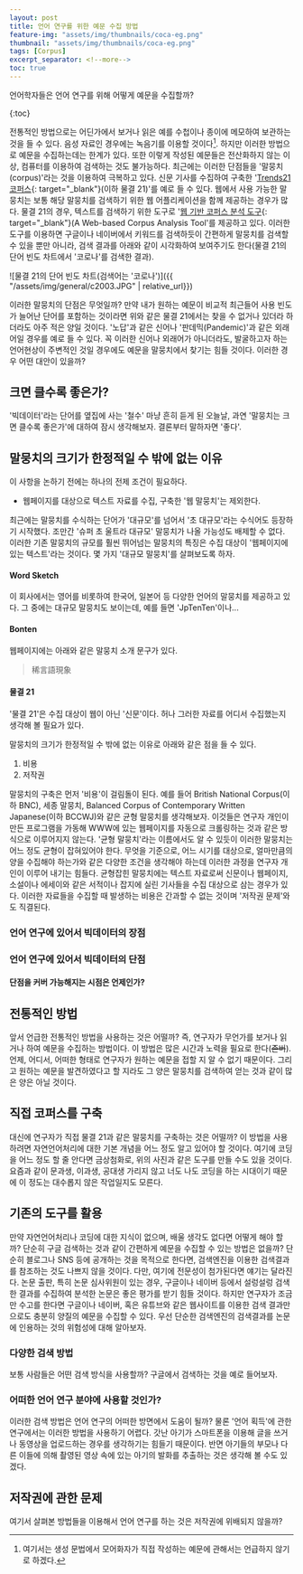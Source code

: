 ```yaml
---
layout: post
title: 언어 연구를 위한 예문 수집 방법
feature-img: "assets/img/thumbnails/coca-eg.png"
thumbnail: "assets/img/thumbnails/coca-eg.png"
tags: [Corpus]
excerpt_separator: <!--more-->
toc: true
---
```


언어학자들은 언어 연구를 위해 어떻게 예문을 수집할까? 

<!--more-->

{:toc}

전통적인 방법으로는 어딘가에서 보거나 읽은 예를 수첩이나 종이에 메모하여 보관하는 것을 들 수 있다. 음성 자료인 경우에는 녹음기를 이용할 것이다[^1]. 하지만 이러한 방법으로 예문을 수집하는데는 한계가 있다. 또한 이렇게 작성된 예문들은 전산화하지 않는 이상, 컴퓨터를 이용하여 검색하는 것도 불가능하다. 최근에는 이러한 단점들을 '말뭉치(corpus)'라는 것을 이용하여 극복하고 있다. 신문 기사를 수집하여 구축한 '[Trends21 코퍼스](http://corpus.korea.ac.kr/trends21.html){: target="_blank"}(이하 물결 21)'를 예로 들 수 있다. 웹에서 사용 가능한 말뭉치는 보통 해당 말뭉치를 검색하기 위한 웹 어플리케이션을 함께 제공하는 경우가 많다. 물결 21의 경우, 텍스트를 검색하기 위한 도구로 '[웹 기반 코퍼스 분석 도구](http://corpus.korea.ac.kr){: target="_blank"}(A Web-based Corpus Analysis Tool'를 제공하고 있다. 이러한 도구를 이용하면 구글이나 네이버에서 키워드를 검색하듯이 간편하게 말뭉치를 검색할 수 있을 뿐만 아니라, 검색 결과를 아래와 같이 시각화하여 보여주기도 한다(물결 21의 단어 빈도 차트에서 '코로나'를 검색한 결과). 

![물결 21의 단어 빈도 차트(검색어는 '코로나')]({{ "/assets/img/general/c2003.JPG" | relative_url}})

이러한 말뭉치의 단점은 무엇일까? 만약 내가 원하는 예문이 비교적 최근들어 사용 빈도가 늘어난 단어를 포함하는 것이라면 위와 같은 물결 21에서는 찾을 수 없거나 있더라 하더라도 아주 적은 양일 것이다. '노답'과 같은 신어나 '판데믹(Pandemic)'과 같은  외래어일 경우를 예로 들 수 있다. 꼭 이러한 신어나 외래어가 아니더라도, 발굴하고자 하는 언어현상이 주변적인 것일 경우에도 예문을 말뭉치에서 찾기는 힘들 것이다. 이러한 경우 어떤 대안이 있을까?



## 크면 클수록 좋은가?

'빅데이터'라는 단어를 옆집에 사는 '철수' 마냥 흔히 듣게 된 오늘날,  과연 '말뭉치는 크면 클수록 좋은가'에 대하여 잠시 생각해보자. 결론부터 말하자면 '좋다'.

## 말뭉치의 크기가 한정적일 수 밖에 없는 이유

이 사항을 논하기 전에는 하나의 전제 조건이 필요하다.

- 웹페이지를 대상으로 텍스트 자료를 수집, 구축한 '웹 말뭉치'는 제외한다.

최근에는 말뭉치를 수식하는 단어가 '대규모'를 넘어서 '초 대규모'라는 수식어도 등장하기 시작했다. 조만간 '슈퍼 초 울트라 대규모' 말뭉치가 나올 가능성도 배제할 수 없다. 이러한 기존 말뭉치의 규모를 훨씬 뛰어넘는 말뭉치의 특징은 수집 대상이 '웹페이지에 있는 텍스트'라는 것이다. 몇 가지 '대규모 말뭉치'를 살펴보도록 하자.

#### Word Sketch

이 회사에서는 영어를 비롯하여 한국어, 일본어 등 다양한 언어의 말뭉치를 제공하고 있다. 그 중에는 대규모 말뭉치도 보이는데, 예를 들면 'JpTenTen'이나...

#### Bonten

웹페이지에는 아래와 같은 말뭉치 소개 문구가 있다.

> 稀言語現象

#### 물결 21

'물결 21'은 수집 대상이 웹이 아닌 '신문'이다. 허나 그러한 자료를 어디서 수집했는지 생각해 볼 필요가 있다.



말뭉치의 크기가 한정적일 수 밖에 없는 이유로 아래와 같은 점을 들 수 있다.

1. 비용
2. 저작권

말뭉치의 구축은 먼저 '비용'이 걸림돌이 된다. 예를 들어 British National Corpus(이하 BNC), 세종 말뭉치, Balanced Corpus of Contemporary Written Japanese(이하 BCCWJ)와 같은 균형 말뭉치를 생각해보자. 이것들은 연구자 개인이 만든 프로그램을 가동해 WWW에 있는 웹페이지를 자동으로 크롤링하는 것과 같은 방식으로 이루어지지 않는다. '균형 말뭉치'라는 이름에서도 알 수 있듯이 이러한 말뭉치는 어느 정도 균형이 잡혀있어야 한다. 무엇을 기준으로, 어느 시기를 대상으로, 얼마만큼의 양을 수집해야 하는가와 같은 다양한 조건을 생각해야 하는데 이러한 과정을 연구자 개인이 이루어 내기는 힘들다. 균형잡힌 말뭉치에는 텍스트 자료로써 신문이나 웹페이지, 소설이나 에세이와 같은 서적이나 잡지에 실린 기사들을 수집 대상으로 삼는 경우가 있다. 이러한 자료들을 수집할 때 발생하는 비용은 간과할 수 없는 것이며 '저작권 문제'와도 직결된다.

### 언어 연구에 있어서 빅데이터의 장점

### 언어 연구에 있어서 빅데이터의 단점

#### 단점을 커버 가능해지는 시점은 언제인가?





## 전통적인 방법

앞서 언급한 전통적인 방법을 사용하는 것은 어떨까? 즉, 연구자가 무언가를 보거나 읽거나 하여 예문을 수집하는 방법이다. 이 방법은 많은 시간과 노력을 필요로 한다(~~존버~~). 언제, 어디서, 어떠한 형태로 연구자가 원하는 예문을 접할 지 알 수 없기 때문이다. 그리고 원하는 예문을 발견하였다고 할 지라도 그 양은 말뭉치를 검색하여 얻는 것과 같이 많은 양은 아닐 것이다.

## 직접 코퍼스를 구축

대신에 연구자가 직접 물결 21과 같은 말뭉치를 구축하는 것은 어떨까? 이 방법을 사용하려면 자연언어처리에 대한 기본 개념을 어느 정도 알고 있어야 할 것이다. 여기에 코딩을 어느 정도 할 줄 안다면 금상첨화로, 위의 사진과 같은 도구를 만들 수도 있을 것이다. 요즘과 같이 문과생, 이과생, 공대생 가리지 않고 너도 나도 코딩을 하는 시대이기 때문에 이 정도는 대수롭지 않은 작업일지도 모른다. 

## 기존의 도구를 활용

만약 자연언어처리나 코딩에 대한 지식이 없으며, 배울 생각도 없다면 어떻게 해야 할까? 단순히 구글 검색하는 것과 같이 간편하게 예문을 수집할 수 있는 방법은 없을까? 단순히 블로그나 SNS 등에 공개하는 것을 목적으로 한다면, 검색엔진을 이용한 검색결과를 참조하는 것도 나쁘지 않을 것이다. 다만, 여기에 전문성이 첨가된다면 얘기는 달라진다. 논문 출판, 특히 논문 심사위원이 있는 경우, 구글이나 네이버 등에서 설렁설렁 검색한 결과를 수집하여 분석한 논문은 좋은 평가를 받기 힘들 것이다. 하지만 연구자가 조금만 수고를 한다면 구글이나 네이버, 혹은 유튜브와 같은 웹사이트를 이용한 검색 결과만으로도 충분히 양질의 예문을 수집할 수 있다. 우선 단순한 검색엔진의 검색결과를 논문에 인용하는 것의 위험성에 대해 알아보자.

### 다양한 검색 방법

보통 사람들은 어떤 검색 방식을 사용할까? 구글에서 검색하는 것을 예로 들어보자. 

### 어떠한 언어 연구 분야에 사용할 것인가?

이러한 검색 방법은 언어 연구의 어떠한 방면에서 도움이 될까? 물론 '언어 획득'에 관한 연구에서는 이러한 방법을  사용하기 어렵다. 갓난 아기가 스마트폰을 이용해 글을 쓰거나 동영상을 업로드하는 경우를 생각하기는 힘들기 때문이다. 반면 아기들의 부모나 다른 이들에 의해 촬영된 영상 속에 있는 아기의 발화를 추출하는 것은 생각해 볼 수도 있겠다.

## 저작권에 관한 문제

여기서 살펴본 방법들을 이용해서 언어 연구를 하는 것은 저작권에 위배되지 않을까?

[^1]: 여기서는 생성 문법에서 모어화자가 직접 작성하는 예문에 관해서는 언급하지 않기로 하겠다.
